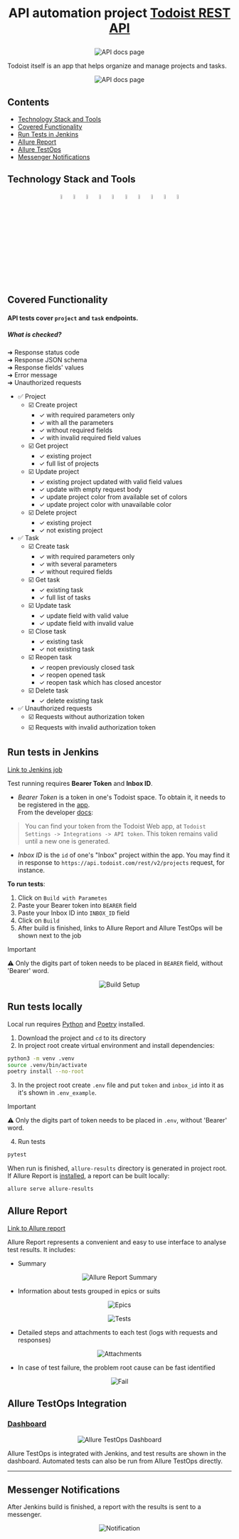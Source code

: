 # <p align="center"> API automation project <a href="https://developer.todoist.com/rest/v2/#overview"> Todoist REST API </a></p>

<p align="center">
    <img title="API docs page" src="media/todoist_page.png">
</p>

Todoist itself is an app that helps organize and manage projects and tasks.
<p align="center">
    <img title="API docs page" src="media/app_page.png">
</p>

## Contents

- [Technology Stack and Tools](#technology-stack-and-tools)
- [Covered Functionality](#covered-functionality)
- [Run Tests in Jenkins](#run-tests-in-jenkins)
- [Allure Report](#allure-report)
- [Allure TestOps](#allure-testops-integration)
- [Messenger Notifications](#messenger-notifications)

## Technology Stack and Tools

<p  align="center">
    <code><img width="5%" title="Python" src="media/icons/python.svg"></code>
    <code><img width="5%" title="Pytest" src="media/icons/pytest.svg"></code>
    <code><img width="5%" title="Requests" src="media/icons/requests.png"></code>
    <code><img width="5%" title="Jenkins" src="media/icons/jenkins.svg"></code>
    <code><img width="5%" title="Allure Report" src="media/icons/allure.svg"></code>
    <code><img width="5%" title="Allure TestOps" src="media/icons/allure_testops.svg"></code>
    <code><img width="5%" title="PyCharm" src="media/icons/pycharm.svg"></code>
    <code><img width="5%" title="Poetry" src="media/icons/poetry.svg"></code>
    <code><img width="5%" title="Postman" src="media/icons/postman.svg"></code>
    <code><img width="5%" title="Pydantic" src="media/icons/pydantic.png"></code>
</p>

## Covered Functionality

#### API tests cover `project` and `task` endpoints.

##### What is checked?

➜ Response status code  
➜ Response JSON schema  
➜ Response fields' values  
➜ Error message  
➜ Unauthorized requests

* ✅ Project
    * ☑️ Create project
        * ✓ with required parameters only
        * ✓ with all the parameters
        * ✓ without required fields
        * ✓ with invalid required field values
    * ☑️ Get project
        * ✓ existing project
        * ✓ full list of projects
    * ☑️ Update project
        * ✓ existing project updated with valid field values
        * ✓ update with empty request body
        * ✓ update project color from available set of colors
        * ✓ update project color with unavailable color
    * ☑️ Delete project
        * ✓ existing project
        * ✓ not existing project
* ✅ Task
    * ☑️ Create task
        * ✓ with required parameters only
        * ✓ with several parameters
        * ✓ without required fields
    * ☑️ Get task
        * ✓ existing task
        * ✓ full list of tasks
    * ☑️ Update task
        * ✓ update field with valid value
        * ✓ update field with invalid value
    * ☑️ Close task
        * ✓ existing task
        * ✓ not existing task
    * ☑️ Reopen task
        * ✓ reopen previously closed task
        * ✓ reopen opened task
        * ✓ reopen task which has closed ancestor
    * ☑️ Delete task
        * ✓ delete existing task
* ✅ Unauthorized requests
    * ☑️ Requests without authorization token
    * ☑️ Requests with invalid authorization token

## Run tests in Jenkins

[Link to Jenkins job](https://jenkins.autotests.cloud/job/alz-todoist/)

Test running requires **Bearer Token** and **Inbox ID**.  
- *Bearer Token* is a token in one's Todoist space. To obtain it, it needs to be registered in
   the [app](https://todoist.com).  
   From the developer [docs](https://developer.todoist.com/sync/v9/#get-all-projects):

> You can find your token from the Todoist Web app, at `Todoist Settings -> Integrations -> API token`. This token
> remains valid until a new one is generated.
>

- *Inbox ID* is the `id` of one's "Inbox" project within the app. You may find it in response to
`https://api.todoist.com/rest/v2/projects` request, for instance.

**To run tests**:
1. Click on `Build with Parametes`
2. Paste your Bearer token into `BEARER` field
3. Paste your Inbox ID into `INBOX_ID` field
4. Click on `Build`
5. After build is finished, links to Allure Report and Allure TestOps will be shown next to the job

> [!IMPORTANT]  
> ⚠️ Only the digits part of token needs to be placed in `BEARER` field, without 'Bearer' word.
> 

<p align="center">
<img title="Build Setup" src="media/setup.png">
</p> 

## Run tests locally

Local run requires [Python](https://www.python.org/downloads/release/python-3126/)
and [Poetry](https://python-poetry.org/docs/#installation) installed.

1. Download the project and `cd` to its directory
2. In project root create virtual environment and install dependencies:

```bash
python3 -m venv .venv
source .venv/bin/activate
poetry install --no-root
```

3. In the project root create `.env` file and put `token` and `inbox_id` into it as it's shown in `.env_example`.  
   
> [!IMPORTANT]  
> ⚠️ Only the digits part of token needs to be placed in `.env`, without 'Bearer' word.
>

4. Run tests

```bash
pytest
```

When run is finished, `allure-results` directory is generated in project root. If Allure Report
is [installed](https://allurereport.org/docs/install/), a report can be built locally:

```bash
allure serve allure-results
```

## Allure Report

[Link to Allure report](https://jenkins.autotests.cloud/job/alz-todoist/59/allure/)

Allure Report represents a convenient and easy to use interface to analyse test results.
It includes:

- Summary

<p align="center">
    <img title="Allure Report Summary" src="media/report_summary.png">
</p> 

- Information about tests grouped in epics or suits

<p align="center">
    <img title="Epics" src="media/epics.png">
</p>
<p align="center">
    <img title="Tests" src="media/tests.png">
</p>

- Detailed steps and attachments to each test (logs with requests and responses)

<p align="center">
    <img title="Attachments" src="media/details.png">
</p>  

- In case of test failure, the problem root cause can be fast identified

<p align="center">
    <img title="Fail" src="media/failure.png">
</p> 

## Allure TestOps Integration

### [Dashboard](https://allure.autotests.cloud/project/4544/dashboards)

<p align="center">
    <img title="Allure TestOps Dashboard" src="media/testops_dashboard.png">
</p>

Allure TestOps is integrated with Jenkins, and test results are shown in the dashboard. Automated tests can also be run
from Allure TestOps directly.

---

## Messenger Notifications

After Jenkins build is finished, a report with the results is sent to a messenger.
<p align="center">
    <img title="Notification" src="media/notification.png">
</p>
